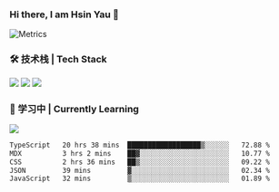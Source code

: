 ### Hi there, I am Hsin Yau 👋 
![Metrics](https://metrics.lecoq.io/hsinyau?template=classic&base.header=0&base.activity=0&base.community=0&base.repositories=0&base.metadata=0&activity=1&rss=1&base=header%2C%20activity%2C%20community%2C%20repositories%2C%20metadata&base.indepth=false&base.hireable=false&base.skip=false&activity=false&activity.limit=5&activity.load=300&activity.days=14&activity.visibility=all&activity.timestamps=false&activity.filter=all&rss=false&rss.source=https%3A%2F%2Fhsinyau.cc%2Frss.xml&rss.limit=4&config.timezone=Asia%2FShanghai)

### 🛠 技术栈 | Tech Stack
![](https://skillicons.dev/icons?i=html,css,js,ts,sass,jquery,bootstrap,vue&theme=light) 
![](https://skillicons.dev/icons?i=vite,nuxtjs,webpack,tailwindcss,windicss,nodejs,express,markdown&theme=light)
![](https://skillicons.dev/icons?i=mysql,mongodb,git,pug,vscode,idea,ps,figma&theme=light)

### 📖 学习中 | Currently Learning

![](https://skillicons.dev/icons?i=react,nextjs,svelte,nestjs,nginx,docker,rollupjs&theme=light)

<!--START_SECTION:waka-->

```txt
TypeScript   20 hrs 38 mins  ██████████████████▒░░░░░░   72.88 %
MDX          3 hrs 2 mins    ██▓░░░░░░░░░░░░░░░░░░░░░░   10.77 %
CSS          2 hrs 36 mins   ██▒░░░░░░░░░░░░░░░░░░░░░░   09.22 %
JSON         39 mins         ▓░░░░░░░░░░░░░░░░░░░░░░░░   02.34 %
JavaScript   32 mins         ▒░░░░░░░░░░░░░░░░░░░░░░░░   01.89 %
```

<!--END_SECTION:waka-->
